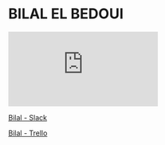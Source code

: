 # BILAL EL BEDOUI

![](https://www.amigosbarcelona.com/scripts/timthumb.php?w=300&h=250&src=imagenes/145509836.jpg)

[Bilal - Slack](https://skylabcoders.slack.com/messages/GBZSH3Z28/)

[Bilal - Trello](https://trello.com/bilalelbedoui)
